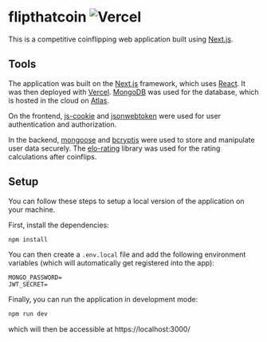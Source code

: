 # flipthatcoin ![Vercel](https://vercelbadge.vercel.app/api/gabgosrob/flipthatcoin)

This is a competitive coinflipping web application built using [Next.js](https://nextjs.org/).

## Tools

The application was built on the [Next.js](https://www.npmjs.com/package/next) framework, which uses [React](https://www.npmjs.com/package/react). It was then deployed with [Vercel](https://vercel.com). [MongoDB](https://www.npmjs.com/package/mongodb) was used for the database, which is hosted in the cloud on [Atlas](https://www.mongodb.com/atlas/database).

On the frontend, [js-cookie](https://www.npmjs.com/package/js-cookie) and [jsonwebtoken](https://www.npmjs.com/package/jsonwebtoken) were used for user authentication and authorization.

In the backend, [mongoose](https://www.npmjs.com/package/mongoose) and [bcryptjs](https://www.npmjs.com/package/bcryptjs) were used to store and manipulate user data securely. The [elo-rating](https://www.npmjs.com/package/elo-rating) library was used for the rating calculations after coinflips.

## Setup

You can follow these steps to setup a local version of the application on your machine.

First, install the dependencies:

```bash
npm install
```

You can then create a `.env.local` file and add the following environment variables (which will automatically get registered into the app):

```
MONGO_PASSWORD=
JWT_SECRET=
```

Finally, you can run the application in development mode:

```bash
npm run dev
```

which will then be accessible at https://localhost:3000/
